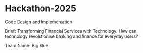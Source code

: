 # Hackathon-2025
Code Design and Implementation 

Brief: 
Transforming Financial Services with Technology. 
How can technology revolutionise banking and finance for everyday users?

Team Name:
Big Blue





